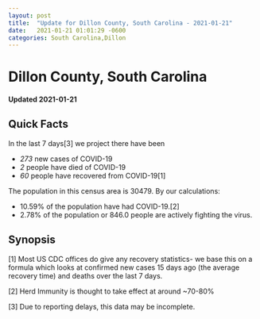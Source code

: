 ```yaml
---
layout: post
title:  "Update for Dillon County, South Carolina - 2021-01-21"
date:   2021-01-21 01:01:29 -0600
categories: South Carolina,Dillon
---
```


# Dillon County, South Carolina
#### Updated 2021-01-21

## Quick Facts

In the last 7 days[3] we project there have been
- *273* new cases of COVID-19
- *2* people have died of COVID-19
- *60* people have recovered from COVID-19[1]

The population in this census area is 30479. By our calculations:
- 10.59% of the population have had COVID-19.[2]
- 2.78% of the population or 846.0 people are actively fighting the virus.

## Synopsis




[1] Most US CDC offices do give any recovery statistics- we base this on a formula which looks at confirmed new cases
15 days ago (the average recovery time) and deaths over the last 7 days.

[2] Herd Immunity is thought to take effect at around ~70-80%

[3] Due to reporting delays, this data may be incomplete.
 
    